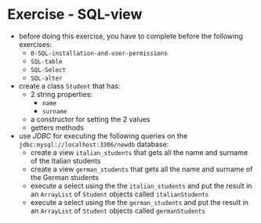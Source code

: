 # Exercise - SQL-view
* before doing this exercise, you have to complete before the following exercises:
  * `0-SQL-installation-and-user-permissions`
  * `SQL-table`
  * `SQL-Select`
  * `SQL-alter`
* create a class `Student` that has:
  * 2 string properties:
    * `name`
    * `surname`
  * a constructor for setting the 2 values
  * getters methods
* use *JDBC* for executing the following queries on the `jdbc:mysql://localhost:3306/newdb` database:
  * create a view `italian_students` that gets all the name and surname of the Italian students
  * create a view `german_students` that gets all the name and surname of the German students
  * execute a select using the the `italian_students` and put the result in an `ArrayList` of `Student` objects called `italianStudents`
  * execute a select using the the `german_students` and put the result in an `ArrayList` of `Student` objects called `germanStudents`
